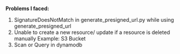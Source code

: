 **Problems I faced:**
1. SignatureDoesNotMatch in generate_presigned_url.py while using generate_presigned_url
2. Unable to create a new resource/ update if a resource is deleted manually Example: S3 Bucket
3. Scan or Query in dynamodb